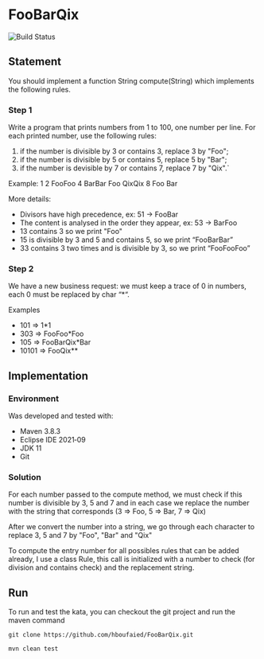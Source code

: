 # FooBarQix
<img src="https://app.travis-ci.com/hboufaied/FooBarQix.svg?branch=main" alt="Build Status" />


## Statement
You should implement a function String compute(String) which implements the following rules.

### Step 1

Write a program that prints numbers from 1 to 100, one number per line. For each printed number, use the following rules:

1. if the number is divisible by 3 or contains 3, replace 3 by "Foo";
2. if the number is divisible by 5 or contains 5, replace 5 by "Bar";
3. if the number is devisible by 7 or contains 7, replace 7 by "Qix".`

Example: 1 2 FooFoo 4 BarBar Foo QixQix 8 Foo Bar

More details:

* Divisors have high precedence, ex: 51 -> FooBar
* The content is analysed in the order they appear, ex: 53 -> BarFoo
* 13 contains 3 so we print "Foo"
* 15 is divisible by 3 and 5 and contains 5, so we print “FooBarBar”
* 33 contains 3 two times and is divisible by 3, so we print “FooFooFoo”

### Step 2
We have a new business request: we must keep a trace of 0 in numbers, each 0 must be replaced by char “*“.

Examples
* 101   => 1*1
* 303   => FooFoo*Foo
* 105   => FooBarQix*Bar
* 10101 => FooQix**

## Implementation

### Environment
Was developed and tested with:
- Maven 3.8.3
- Eclipse IDE 2021‑09
- JDK 11
- Git

### Solution
For each number passed to the compute method, we must check if this number is divisible by 3, 5 and 7 and in each case we replace the number with the string that corresponds (3 => Foo, 5 => Bar, 7 => Qix)

After we convert the number into a string, we go through each character to replace 3, 5 and 7 by "Foo", "Bar" and "Qix"

To compute the entry number for all possibles rules that can be added already, I use a class Rule, this call is initialized with a number to check (for division and contains check) and the replacement string.

## Run

To run and test the kata, you can checkout the git project and run the maven command

```
git clone https://github.com/hboufaied/FooBarQix.git
```

```
mvn clean test
```